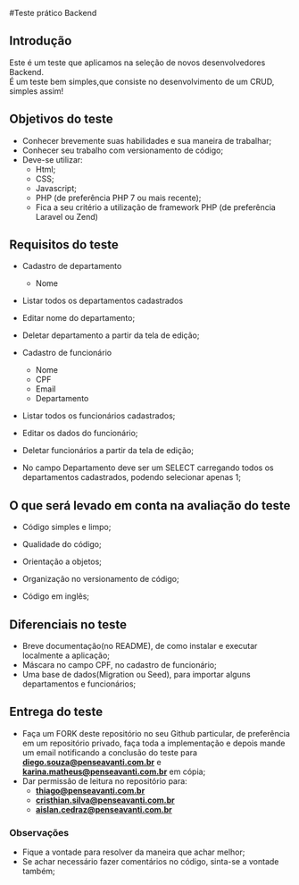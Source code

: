 #Teste prático Backend

## Introdução
Este é um teste que aplicamos na seleção de novos desenvolvedores Backend.  
É um teste bem simples,que consiste no desenvolvimento de um CRUD, simples assim!

## Objetivos do teste  
- Conhecer brevemente suas habilidades e sua maneira de trabalhar;
- Conhecer seu trabalho com versionamento de código;
- Deve-se utilizar:
     - Html;
     - CSS;
     - Javascript;
     - PHP (de preferência PHP 7 ou mais recente);
     - Fica a seu critério a utilização de framework PHP (de preferência Laravel ou Zend)

## Requisitos do teste

- Cadastro de departamento
     - Nome

- Listar todos os departamentos cadastrados
- Editar nome do departamento;
- Deletar departamento a partir da tela de edição;

- Cadastro de funcionário
     - Nome
     - CPF
     - Email
     - Departamento
          
- Listar todos os funcionários cadastrados;
- Editar os dados do funcionário;
- Deletar funcionários a partir da tela de edição;
- No campo Departamento deve ser um SELECT carregando todos os departamentos cadastrados, podendo selecionar apenas 1;

## O que será levado em conta na avaliação do teste

- Código simples e limpo;

- Qualidade do código;
- Orientação a objetos;
- Organização no versionamento de código;
- Código em inglês;

## Diferenciais no teste
- Breve documentação(no README), de como instalar e executar localmente a aplicação;
- Máscara no campo CPF, no cadastro de funcionário;
- Uma base de dados(Migration ou Seed), para importar alguns departamentos e funcionários;

## Entrega do teste
- Faça um FORK deste repositório no seu Github particular, de preferência em um repositório privado,
faça toda a implementação e depois mande um email notificando a conclusão do teste para **diego.souza@penseavanti.com.br** e **karina.matheus@penseavanti.com.br** em cópia;
- Dar permissão de leitura no repositório para:
  - **thiago@penseavanti.com.br**
  - **cristhian.silva@penseavanti.com.br**
  - **aislan.cedraz@penseavanti.com.br**  

### Observações
- Fique a vontade para resolver da maneira que achar melhor;
- Se achar necessário fazer comentários no código, sinta-se a vontade também;
